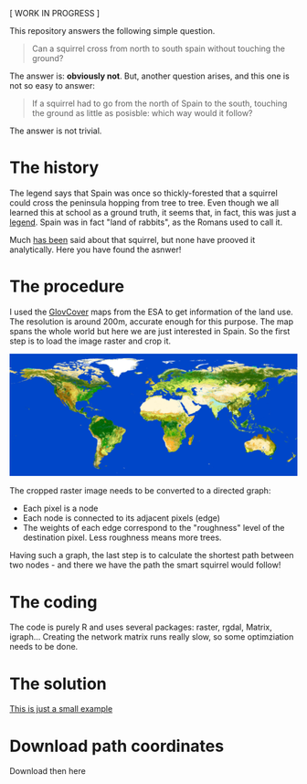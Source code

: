 [ WORK IN PROGRESS ]

This repository answers the following simple question.

> Can a squirrel cross from north to south spain without touching the ground?

The answer is: **obviously not**. But, another question arises, and this one is not so easy to answer:

> If a squirrel had to go from the north of Spain to the south, touching the ground as little as posisble: which way would it follow?

The answer is not trivial.

# The history

The legend says that Spain was once so thickly-forested that a squirrel could cross the peninsula hopping from tree to tree. Even though we all learned this at school as a ground truth, it seems that, in fact, this was just a [legend](https://copepodo.wordpress.com/2009/05/11/la-espana-de-la-ardilla-y-la-espana-del-conejo/). Spain was in fact "land of rabbits", as the Romans used to call it. 

Much [has been](https://www.facebook.com/Una-ardilla-podr%C3%ADa-cruzar-Espa%C3%B1a-saltando-de-gilipollas-en-gilipollas-185947181436539/) said about that squirrel, but none have prooved it analytically. Here you have found the asnwer!

# The procedure

I used the [GlovCover](http://due.esrin.esa.int/page_globcover.php) maps from the ESA to get information of the land use. The resolution is around 200m, accurate enough for this purpose. The map spans the whole world but here we are just interested in Spain. So the first step is to load the image raster and crop it.

![GlobCover map of the world](GlobCover2009_Preview.jpg)

The cropped raster image needs to be converted to a directed graph:

  * Each pixel is a node
  * Each node is connected to its adjacent pixels (edge)
  * The weights of each edge correspond to the "roughness" level of the destination pixel. Less roughness means more trees.
  
Having such a graph, the last step is to calculate the shortest path between two nodes - and there we have the path the smart squirrel would follow!

# The coding

The code is purely R and uses several packages: raster, rgdal, Matrix, igraph... Creating the network matrix runs really slow, so some optimziation needs to be done.

# The solution

[This is just a small example](example.html)

# Download path coordinates

Download then here